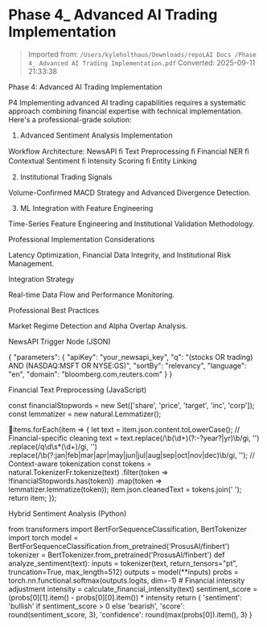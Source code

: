 # Phase 4_ Advanced AI Trading Implementation

> Imported from: `/Users/kyleholthaus/Downloads/repoLAI Docs /Phase 4_ Advanced AI Trading Implementation.pdf`
> Converted: 2025-09-11 21:33:38

Phase 4: Advanced AI Trading Implementation

P4 Implementing advanced AI trading capabilities requires a systematic approach combining financial
expertise with technical implementation. Here's a professional-grade solution:

1. Advanced Sentiment Analysis Implementation

Workflow Architecture: NewsAPI ﬁ Text Preprocessing ﬁ Financial NER ﬁ Contextual Sentiment ﬁ
Intensity Scoring ﬁ Entity Linking

2. Institutional Trading Signals

Volume-Confirmed MACD Strategy and Advanced Divergence Detection.

3. ML Integration with Feature Engineering

Time-Series Feature Engineering and Institutional Validation Methodology.

Professional Implementation Considerations

Latency Optimization, Financial Data Integrity, and Institutional Risk Management.

Integration Strategy

Real-time Data Flow and Performance Monitoring.

Professional Best Practices

Market Regime Detection and Alpha Overlap Analysis.

NewsAPI Trigger Node (JSON)

{
"parameters": {
"apiKey": "your_newsapi_key",
"q": "(stocks OR trading) AND (NASDAQ:MSFT OR NYSE:GS)",
"sortBy": "relevancy",
"language": "en",
"domain": "bloomberg.com,reuters.com"
}
}

Financial Text Preprocessing (JavaScript)

const financialStopwords = new Set(['share', 'price', 'target', 'inc', 'corp']);
const lemmatizer = new natural.Lemmatizer();

items.forEach(item => {
let text = item.json.content.toLowerCase();
// Financial-specific cleaning
text = text.replace(/\b(\d+)(?:-?year?|yr)\b/gi, '')
.replace(/q\d\s*(\d+)/gi, '')
.replace(/\b(?:jan|feb|mar|apr|may|jun|jul|aug|sep|oct|nov|dec)\b/gi, '');
// Context-aware tokenization
const tokens = natural.TokenizerFr.tokenize(text)
.filter(token => !financialStopwords.has(token))
.map(token => lemmatizer.lemmatize(token));
item.json.cleanedText = tokens.join(' ');
return item;
});

Hybrid Sentiment Analysis (Python)

from transformers import BertForSequenceClassification, BertTokenizer
import torch
model = BertForSequenceClassification.from_pretrained('ProsusAI/finbert')
tokenizer = BertTokenizer.from_pretrained('ProsusAI/finbert')
def analyze_sentiment(text):
    inputs = tokenizer(text, return_tensors="pt", truncation=True, max_length=512)
    outputs = model(**inputs)
    probs = torch.nn.functional.softmax(outputs.logits, dim=-1)
    # Financial intensity adjustment
    intensity = calculate_financial_intensity(text)
    sentiment_score = (probs[0][1].item() - probs[0][0].item()) * intensity
    return {
        'sentiment': 'bullish' if sentiment_score > 0 else 'bearish',
        'score': round(sentiment_score, 3),
        'confidence': round(max(probs[0]).item(), 3)
    }
